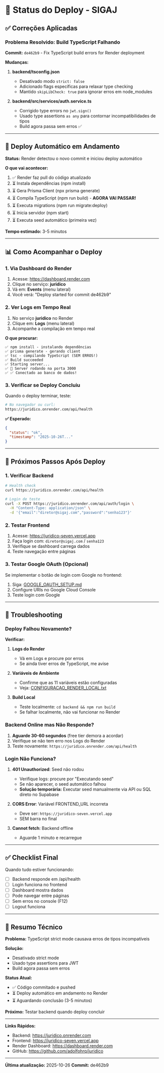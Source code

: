 # 🚀 Status do Deploy - SIGAJ

## ✅ Correções Aplicadas

### Problema Resolvido: Build TypeScript Falhando

**Commit:** `de462b9` - Fix TypeScript build errors for Render deployment

**Mudanças:**

1. **backend/tsconfig.json**
   - Desativado modo `strict: false`
   - Adicionado flags específicas para relaxar type checking
   - Mantido `skipLibCheck: true` para ignorar erros em node_modules

2. **backend/src/services/auth.service.ts**
   - Corrigido type errors no `jwt.sign()`
   - Usado type assertions `as any` para contornar incompatibilidades de tipos
   - Build agora passa sem erros ✅

---

## 🔄 Deploy Automático em Andamento

**Status:** Render detectou o novo commit e iniciou deploy automático

**O que vai acontecer:**

1. ✅ Render faz pull do código atualizado
2. ⏳ Instala dependências (npm install)
3. ⏳ Gera Prisma Client (npx prisma generate)
4. ⏳ Compila TypeScript (npm run build) - **AGORA VAI PASSAR!**
5. ⏳ Executa migrations (npm run migrate:deploy)
6. ⏳ Inicia servidor (npm start)
7. ⏳ Executa seed automático (primeira vez)

**Tempo estimado:** 3-5 minutos

---

## 📊 Como Acompanhar o Deploy

### 1. Via Dashboard do Render

1. Acesse: https://dashboard.render.com
2. Clique no serviço: **juridico**
3. Vá em: **Events** (menu lateral)
4. Você verá: "Deploy started for commit de462b9"

### 2. Ver Logs em Tempo Real

1. No serviço **juridico** no Render
2. Clique em: **Logs** (menu lateral)
3. Acompanhe a compilação em tempo real

**O que procurar:**
```
✅ npm install - instalando dependências
✅ prisma generate - gerando client
✅ tsc - compilando TypeScript (SEM ERROS!)
✅ Build succeeded
✅ Starting server...
✅ 🚀 Server rodando na porta 3000
✅ ✅ Conectado ao banco de dados!
```

### 3. Verificar se Deploy Concluiu

Quando o deploy terminar, teste:

```bash
# No navegador ou curl:
https://juridico.onrender.com/api/health
```

**✅ Esperado:**
```json
{
  "status": "ok",
  "timestamp": "2025-10-26T..."
}
```

---

## 🎯 Próximos Passos Após Deploy

### 1. Verificar Backend

```bash
# Health check
curl https://juridico.onrender.com/api/health

# Login de teste
curl -X POST https://juridico.onrender.com/api/auth/login \
  -H "Content-Type: application/json" \
  -d '{"email":"diretor@sigaj.com","password":"senha123"}'
```

### 2. Testar Frontend

1. Acesse: https://juridico-seven.vercel.app
2. Faça login com: `diretor@sigaj.com` / `senha123`
3. Verifique se dashboard carrega dados
4. Teste navegação entre páginas

### 3. Testar Google OAuth (Opcional)

Se implementar o botão de login com Google no frontend:

1. Siga: [GOOGLE_OAUTH_SETUP.md](GOOGLE_OAUTH_SETUP.md)
2. Configure URIs no Google Cloud Console
3. Teste login com Google

---

## 🐛 Troubleshooting

### Deploy Falhou Novamente?

**Verificar:**

1. **Logs do Render**
   - Vá em Logs e procure por erros
   - Se ainda tiver erros de TypeScript, me avise

2. **Variáveis de Ambiente**
   - Confirme que as 11 variáveis estão configuradas
   - Veja: [CONFIGURACAO_RENDER_LOCAL.txt](CONFIGURACAO_RENDER_LOCAL.txt)

3. **Build Local**
   - Teste localmente: `cd backend && npm run build`
   - Se falhar localmente, não vai funcionar no Render

### Backend Online mas Não Responde?

1. **Aguarde 30-60 segundos** (free tier demora a acordar)
2. Verifique se não tem erro nos Logs do Render
3. Teste novamente: `https://juridico.onrender.com/api/health`

### Login Não Funciona?

1. **401 Unauthorized**: Seed não rodou
   - Verifique logs: procure por "Executando seed"
   - Se não aparecer, o seed automático falhou
   - **Solução temporária:** Executar seed manualmente via API ou SQL direto no Supabase

2. **CORS Error**: Variável FRONTEND_URL incorreta
   - Deve ser: `https://juridico-seven.vercel.app`
   - SEM barra no final

3. **Cannot fetch**: Backend offline
   - Aguarde 1 minuto e recarregue

---

## ✅ Checklist Final

Quando tudo estiver funcionando:

- [ ] Backend responde em /api/health
- [ ] Login funciona no frontend
- [ ] Dashboard mostra dados
- [ ] Pode navegar entre páginas
- [ ] Sem erros no console (F12)
- [ ] Logout funciona

---

## 📝 Resumo Técnico

**Problema:** TypeScript strict mode causava erros de tipos incompatíveis

**Solução:**
- Desativado strict mode
- Usado type assertions para JWT
- Build agora passa sem erros

**Status Atual:**
- ✅ Código commitado e pushed
- ⏳ Deploy automático em andamento no Render
- ⏳ Aguardando conclusão (3-5 minutos)

**Próximo:** Testar backend quando deploy concluir

---

**Links Rápidos:**
- Backend: https://juridico.onrender.com
- Frontend: https://juridico-seven.vercel.app
- Render Dashboard: https://dashboard.render.com
- GitHub: https://github.com/adolfohrq/juridico

---

**Última atualização:** 2025-10-26
**Commit:** de462b9

